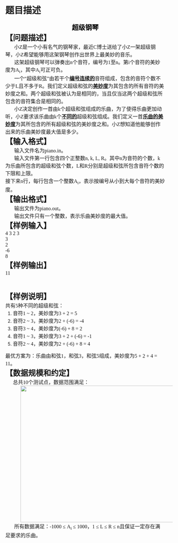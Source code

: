 # 题目描述


<h2 style="margin:auto 0cm;text-align:center;" align="center">
<span style="color:black;"><span style="font-family:宋体;">超级钢琴</span></span> 
</h2>
<p class="MsoNormal" style="margin:0cm 0cm 0pt;text-align:left;mso-pagination:widow-orphan;mso-outline-level:2;" align="left">
<b><span style="font-size:18pt;font-family:宋体;mso-font-kerning:0pt;mso-bidi-font-family:宋体;">【问题描述】<span lang="EN-US"><o:p></o:p></span></span></b> 
</p>
<p class="MsoNormal" style="margin:0cm 0cm 0pt;text-indent:21pt;text-align:left;mso-pagination:widow-orphan;" align="left">
<span style="font-size:12pt;font-family:宋体;mso-font-kerning:0pt;mso-bidi-font-family:宋体;">小<span lang="EN-US">Z</span>是一个小有名气的钢琴家，最近<span lang="EN-US">C</span>博士送给了小<span lang="EN-US">Z</span>一架超级钢琴，小<span lang="EN-US">Z</span>希望能够用这架钢琴创作出世界上最美妙的音乐。<span lang="EN-US"><o:p></o:p></span></span> 
</p>
<p class="MsoNormal" style="margin:0cm 0cm 0pt;text-indent:21pt;text-align:left;mso-pagination:widow-orphan;" align="left">
<span style="font-size:12pt;font-family:宋体;mso-font-kerning:0pt;mso-bidi-font-family:宋体;">这架超级钢琴可以弹奏出<span lang="EN-US">n</span>个音符，编号为<span lang="EN-US">1</span>至<span lang="EN-US">n</span>。第<span lang="EN-US">i</span>个音符的美妙度为<span lang="EN-US">A<sub>i</sub></span>，其中<span lang="EN-US">A<sub>i</sub></span>可正可负。<span lang="EN-US"><o:p></o:p></span></span> 
</p>
<p class="MsoNormal" style="margin:0cm 0cm 0pt;text-indent:21pt;text-align:left;mso-pagination:widow-orphan;" align="left">
<span style="font-size:12pt;font-family:宋体;mso-font-kerning:0pt;mso-bidi-font-family:宋体;">一个<span lang="EN-US">“</span>超级和弦<span lang="EN-US">”</span>由若干个<b><u>编号连续的</u></b>音符组成，包含的音符个数不少于<span lang="EN-US">L</span>且不多于<span lang="EN-US">R</span>。我们定义超级和弦的<b><u>美妙度</u></b>为其包含的所有音符的美妙度之和。两个超级和弦被认为是相同的，当且仅当这两个超级和弦所包含的音符集合是相同的。<span lang="EN-US"><o:p></o:p></span></span> 
</p>
<p class="MsoNormal" style="margin:0cm 0cm 0pt;text-indent:21pt;text-align:left;mso-pagination:widow-orphan;" align="left">
<span style="font-size:12pt;font-family:宋体;mso-font-kerning:0pt;mso-bidi-font-family:宋体;">小<span lang="EN-US">Z</span>决定创作一首由<span lang="EN-US">k</span>个超级和弦组成的乐曲，为了使得乐曲更加动听，小<span lang="EN-US">Z</span>要求该乐曲由<span lang="EN-US">k</span>个<b><u>不同的</u></b>超级和弦组成。我们定义一首<b><u>乐曲的美妙度</u></b>为其所包含的所有超级和弦的美妙度之和。小<span lang="EN-US">Z</span>想知道他能够创作出来的乐曲美妙度最大值是多少。<span lang="EN-US"><o:p></o:p></span></span> 
</p>
<p class="MsoNormal" style="margin:0cm 0cm 0pt;text-align:left;mso-pagination:widow-orphan;mso-outline-level:2;" align="left">
<b><span style="font-size:18pt;font-family:宋体;mso-font-kerning:0pt;mso-bidi-font-family:宋体;">【输入格式】<span lang="EN-US"><o:p></o:p></span></span></b> 
</p>
<p class="MsoNormal" style="margin:0cm 0cm 0pt;text-indent:21pt;text-align:left;mso-pagination:widow-orphan;" align="left">
<span style="font-size:12pt;font-family:宋体;mso-font-kerning:0pt;mso-bidi-font-family:宋体;">输入文件名为<span lang="EN-US">piano.in</span>。<span lang="EN-US"><o:p></o:p></span></span> 
</p>
<p class="MsoNormal" style="margin:0cm 0cm 0pt;text-indent:21pt;text-align:left;mso-pagination:widow-orphan;" align="left">
<span style="font-size:12pt;font-family:宋体;mso-font-kerning:0pt;mso-bidi-font-family:宋体;">输入文件第一行包含四个正整数<span lang="EN-US">n, k, L, R</span>。其中<span lang="EN-US">n</span>为音符的个数，<span lang="EN-US">k</span>为乐曲所包含的超级和弦个数，<span lang="EN-US">L</span>和<span lang="EN-US">R</span>分别是超级和弦所包含音符个数的下限和上限。<span lang="EN-US"><o:p></o:p></span></span> 
</p>
<p class="MsoNormal" style="margin:0cm 0cm 0pt;text-align:left;mso-pagination:widow-orphan;" align="left">
<span style="font-size:12pt;font-family:宋体;mso-font-kerning:0pt;mso-bidi-font-family:宋体;">接下来<span lang="EN-US">n</span>行，每行包含一个整数<span lang="EN-US">A<sub>i</sub></span>，表示按编号从小到大每个音符的美妙度。<span lang="EN-US"><o:p></o:p></span></span> 
</p>
<p class="MsoNormal" style="margin:0cm 0cm 0pt;text-align:left;mso-pagination:widow-orphan;mso-outline-level:2;" align="left">
<b><span style="font-size:18pt;font-family:宋体;mso-font-kerning:0pt;mso-bidi-font-family:宋体;">【输出格式】<span lang="EN-US"><o:p></o:p></span></span></b> 
</p>
<p class="MsoNormal" style="margin:0cm 0cm 0pt;text-indent:21pt;text-align:left;mso-pagination:widow-orphan;" align="left">
<span style="font-size:12pt;font-family:宋体;mso-font-kerning:0pt;mso-bidi-font-family:宋体;">输出文件为<span lang="EN-US">piano.out</span>。<span lang="EN-US"><o:p></o:p></span></span> 
</p>
<p class="MsoNormal" style="margin:0cm 0cm 0pt;text-indent:21pt;text-align:left;mso-pagination:widow-orphan;" align="left">
<span style="font-size:12pt;font-family:宋体;mso-font-kerning:0pt;mso-bidi-font-family:宋体;">输出文件只有一个整数，表示乐曲美妙度的最大值。<span lang="EN-US"><o:p></o:p></span></span> 
</p>
<p class="MsoNormal" style="margin:0cm 0cm 0pt;text-align:left;mso-pagination:widow-orphan;mso-outline-level:2;" align="left">
<b><span style="font-size:18pt;font-family:宋体;mso-font-kerning:0pt;mso-bidi-font-family:宋体;">【样例输入】<span lang="EN-US"><o:p></o:p></span></span></b> 
</p>
<p class="MsoNormal" style="margin:0cm 0cm 0pt;text-align:left;mso-pagination:widow-orphan;" align="left">
<span style="font-size:12pt;font-family:宋体;mso-font-kerning:0pt;mso-bidi-font-family:宋体;" lang="EN-US">4 3 2 3<o:p></o:p></span> 
</p>
<p class="MsoNormal" style="margin:0cm 0cm 0pt;text-align:left;mso-pagination:widow-orphan;" align="left">
<span style="font-size:12pt;font-family:宋体;mso-font-kerning:0pt;mso-bidi-font-family:宋体;" lang="EN-US">3<o:p></o:p></span> 
</p>
<p class="MsoNormal" style="margin:0cm 0cm 0pt;text-align:left;mso-pagination:widow-orphan;" align="left">
<span style="font-size:12pt;font-family:宋体;mso-font-kerning:0pt;mso-bidi-font-family:宋体;" lang="EN-US">2<o:p></o:p></span> 
</p>
<p class="MsoNormal" style="margin:0cm 0cm 0pt;text-align:left;mso-pagination:widow-orphan;" align="left">
<span style="font-size:12pt;font-family:宋体;mso-font-kerning:0pt;mso-bidi-font-family:宋体;" lang="EN-US">-6<o:p></o:p></span> 
</p>
<p class="MsoNormal" style="margin:0cm 0cm 0pt;text-align:left;mso-pagination:widow-orphan;" align="left">
<span style="font-size:12pt;font-family:宋体;mso-font-kerning:0pt;mso-bidi-font-family:宋体;" lang="EN-US">8<o:p></o:p></span> 
</p>
<p class="MsoNormal" style="margin:0cm 0cm 0pt;text-align:left;mso-pagination:widow-orphan;mso-outline-level:2;" align="left">
<b><span style="font-size:18pt;font-family:宋体;mso-font-kerning:0pt;mso-bidi-font-family:宋体;">【样例输出】<span lang="EN-US"><o:p></o:p></span></span></b> 
</p>
<p class="MsoNormal" style="margin:0cm 0cm 0pt;text-align:left;mso-pagination:widow-orphan;" align="left">
<span style="font-size:12pt;font-family:宋体;mso-font-kerning:0pt;mso-bidi-font-family:宋体;" lang="EN-US">11</span> 
</p>
<p>
<br/>
</p>
<p class="MsoNormal" style="margin:0cm 0cm 0pt;text-align:left;mso-pagination:widow-orphan;" align="left">
<b><span style="font-size:18pt;font-family:宋体;mso-font-kerning:0pt;mso-bidi-font-family:宋体;">【样例说明】<span lang="EN-US"><o:p></o:p></span></span></b> 
</p>
<p class="MsoNormal" style="margin:0cm 0cm 0pt;text-align:left;mso-pagination:widow-orphan;" align="left">
<span style="font-size:12pt;font-family:宋体;mso-font-kerning:0pt;mso-bidi-font-family:宋体;">共有<span lang="EN-US">5</span>种不同的超级和弦：<span lang="EN-US"><o:p></o:p></span></span> 
</p>
<ol style="margin-top:0cm;" type="1">
<li class="MsoNormal" style="margin:0cm 0cm 0pt;text-align:left;mso-pagination:widow-orphan;mso-list:l0 level1 lfo1;tab-stops:list 36.0pt;">
<span style="font-size:12pt;font-family:宋体;mso-font-kerning:0pt;mso-bidi-font-family:宋体;">音符<span lang="EN-US">1 ~ 2</span>，美妙度为<span lang="EN-US">3 + 2 = 5<o:p></o:p></span></span> 
</li>
<li class="MsoNormal" style="margin:0cm 0cm 0pt;text-align:left;mso-pagination:widow-orphan;mso-list:l0 level1 lfo1;tab-stops:list 36.0pt;">
<span style="font-size:12pt;font-family:宋体;mso-font-kerning:0pt;mso-bidi-font-family:宋体;">音符<span lang="EN-US">2 ~ 3</span>，美妙度为<span lang="EN-US">2 + (-6) = -4<o:p></o:p></span></span> 
</li>
<li class="MsoNormal" style="margin:0cm 0cm 0pt;text-align:left;mso-pagination:widow-orphan;mso-list:l0 level1 lfo1;tab-stops:list 36.0pt;">
<span style="font-size:12pt;font-family:宋体;mso-font-kerning:0pt;mso-bidi-font-family:宋体;">音符<span lang="EN-US">3 ~ 4</span>，美妙度为<span lang="EN-US">(-6) + 8 = 2<o:p></o:p></span></span> 
</li>
<li class="MsoNormal" style="margin:0cm 0cm 0pt;text-align:left;mso-pagination:widow-orphan;mso-list:l0 level1 lfo1;tab-stops:list 36.0pt;">
<span style="font-size:12pt;font-family:宋体;mso-font-kerning:0pt;mso-bidi-font-family:宋体;">音符<span lang="EN-US">1 ~ 3</span>，美妙度为<span lang="EN-US">3 + 2 + (-6) = -1<o:p></o:p></span></span> 
</li>
<li class="MsoNormal" style="margin:0cm 0cm 0pt;text-align:left;mso-pagination:widow-orphan;mso-list:l0 level1 lfo1;tab-stops:list 36.0pt;">
<span style="font-size:12pt;font-family:宋体;mso-font-kerning:0pt;mso-bidi-font-family:宋体;">音符<span lang="EN-US">2 ~ 4</span>，美妙度为<span lang="EN-US">2 + (-6) + 8 = 4<o:p></o:p></span></span> 
</li>
</ol>
<p class="MsoNormal" style="margin:0cm 0cm 0pt;text-align:left;mso-pagination:widow-orphan;" align="left">
<span style="font-size:12pt;font-family:宋体;mso-font-kerning:0pt;mso-bidi-font-family:宋体;">最优方案为：乐曲由和弦<span lang="EN-US">1</span>，和弦<span lang="EN-US">3</span>，和弦<span lang="EN-US">5</span>组成，美妙度为<span lang="EN-US">5 + 2 + 4 = 11</span>。</span> 
</p>
<p class="MsoNormal" style="margin:0cm 0cm 0pt;text-align:left;mso-pagination:widow-orphan;mso-outline-level:2;" align="left">
<b><span style="font-size:18pt;font-family:宋体;mso-font-kerning:0pt;mso-bidi-font-family:宋体;">【数据规模和约定】<span lang="EN-US"><o:p></o:p></span></span></b> 
</p>
<p class="MsoNormal" style="margin:0cm 0cm 0pt;text-indent:18pt;text-align:left;mso-pagination:widow-orphan;" align="left">
<span style="font-size:12pt;font-family:宋体;mso-font-kerning:0pt;mso-bidi-font-family:宋体;">总共<span lang="EN-US">10</span>个测试点，数据范围满足：</span> 
</p>
<p class="MsoNormal" style="margin:0cm 0cm 0pt;text-indent:18pt;text-align:left;mso-pagination:widow-orphan;" align="left">
<span style="font-size:12pt;font-family:宋体;mso-font-kerning:0pt;mso-bidi-font-family:宋体;"><span lang="EN-US"><o:p><img alt="" src="/images/clip_image001.png" height="430" width="570"/></o:p></span></span> 
</p>
<p class="MsoNormal" style="margin:0cm 0cm 0pt;text-align:left;mso-pagination:widow-orphan;" align="left">
<span style="font-size:12pt;font-family:宋体;mso-font-kerning:0pt;mso-bidi-font-family:宋体;" lang="EN-US"><o:p></o:p></span> 
</p>
<p class="MsoNormal" style="margin:0cm 0cm 0pt;text-indent:21pt;text-align:left;mso-pagination:widow-orphan;" align="left">
<span style="font-size:12pt;font-family:宋体;mso-font-kerning:0pt;mso-bidi-font-family:宋体;">所有数据满足：<span lang="EN-US">-1000 ≤ A<sub>i</sub> ≤ 1000</span>，<span lang="EN-US">1 ≤ L ≤ R ≤ n</span>且保证一定存在满足要求的乐曲。<span lang="EN-US"><o:p></o:p></span></span> 
</p>
